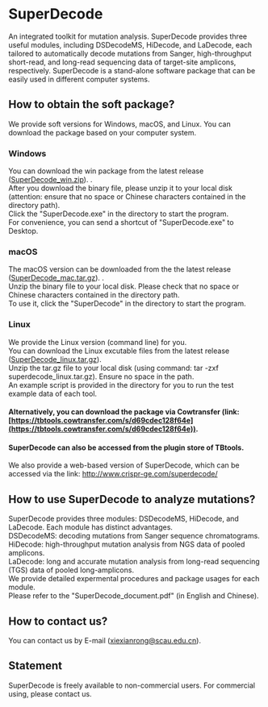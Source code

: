 # SuperDecode
An integrated toolkit for mutation analysis. SuperDecode provides three useful modules, including DSDecodeMS, HiDecode, and LaDecode, each tailored to automatically decode mutations from Sanger, high-throughput short-read, and long-read sequencing data of target-site amplicons, respectively. SuperDecode is a stand-alone software package that can be easily used in different computer systems.
## How to obtain the soft package?
We provide soft versions for Windows, macOS, and Linux. You can download the package based on your computer system.
### Windows
You can download the win package from the latest release ([SuperDecode_win.zip](https://github.com/xiexr/SuperDecode/releases/download/win.v1.0/SuperDecode_win.zip)). .  
After you download the binary file, please unzip it to your local disk (attention: ensure that no space or Chinese characters contained in the directory path).   
Click the "SuperDecode.exe" in the directory to start the program.  
For convenience, you can send a shortcut of "SuperDecode.exe" to Desktop.  
### macOS
The macOS version can be downloaded from the the latest release ([SuperDecode_mac.tar.gz](https://github.com/xiexr/SuperDecode/releases/download/macOs.v1.0/SuperDecode_mac.tar.gz)). .  
Unzip the binary file to your local disk. Please check that no space or Chinese characters contained in the directory path.  
To use it, click the "SuperDecode" in the directory to start the program.
### Linux
We provide the Linux version (command line) for you.  
You can download the Linux excutable files from the latest release ([SuperDecode_linux.tar.gz](https://github.com/xiexr/SuperDecode/releases/download/linux.v1.0/SuperDecode_linux.tar.gz)).   
Unzip the tar.gz file to your local disk (using command: tar -zxf superdecode_linux.tar.gz). Ensure no space in the path.  
An example script is provided in the directory for you to run the test example data of each tool.
#### Alternatively, you can download the package via Cowtransfer (link:[https://tbtools.cowtransfer.com/s/d69cdec128f64e](https://tbtools.cowtransfer.com/s/d69cdec128f64e)).
#### SuperDecode can also be accessed from the plugin store of TBtools.
We also provide a web-based version of SuperDecode, which can be accessed via the link: http://www.crispr-ge.com/superdecode/

## How to use SuperDecode to analyze mutations?
SuperDecode provides three modules: DSDecodeMS, HiDecode, and LaDecode. Each module has distinct advantages.  
DSDecodeMS: decoding mutations from Sanger sequence chromatograms.  
HiDecode: high-throughput mutation analysis from NGS data of pooled amplicons.  
LaDecode: long and accurate mutation analysis from long-read sequencing (TGS) data of pooled long-amplicons.  
We provide detailed expermental procedures and package usages for each module.  
Please refer to the "SuperDecode_document.pdf" (in English and Chinese).  

## How to contact us?
You can contact us by E-mail (xiexianrong@scau.edu.cn).  

## Statement
SuperDecode is freely available to non-commercial users. For commercial using, please contact us.

